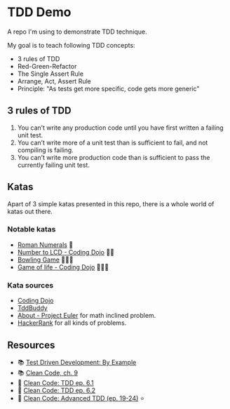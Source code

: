 # TDD Demo

A repo I'm using to demonstrate TDD technique.

My goal is to teach following TDD concepts:

* 3 rules of TDD
* Red-Green-Refactor 
* The Single Assert Rule
* Arrange, Act, Assert Rule
* Principle: "As tests get more specific, code gets more generic"

## 3 rules of TDD

1. You can’t write any production code until you have first written a failing 
   unit test.
2. You can’t write more of a unit test than is sufficient to fail, and not 
   compiling is failing.
3. You can’t write more production code than is sufficient to pass the 
   currently failing unit test.

## Katas

Apart of 3 simple katas presented in this repo, there is a whole world of 
katas out there.

### Notable katas

* [Roman Numerals](http://codingdojo.org/kata/RomanNumerals/)               💪
* [Number to LCD - Coding Dojo](http://codingdojo.org/kata/NumberToLCD/)    💪💪
* [Bowling Game](http://codingdojo.org/kata/Bowling/)                       💪💪💪
* [Game of life - Coding Dojo](http://codingdojo.org/kata/GameOfLife/)      💪💪💪

### Kata sources

* [Coding Dojo](http://codingdojo.org)
* [TddBuddy](http://www.tddbuddy.com/)
* [About - Project Euler](https://projecteuler.net/) for math inclined problem.
* [HackerRank](http://hackerrank.com) for all kinds of problems.


## Resources

* 📚 [Test Driven Development: By Example](https://www.goodreads.com/book/show/387190.Test_Driven_Development)
* 📚 [Clean Code, ch. 9](https://www.goodreads.com/book/show/3735293-clean-code)
* 🎥 [Clean Code: TDD ep. 6.1](https://cleancoders.com/video-details/clean-code-episode-6-p1)
* 🎥 [Clean Code: TDD ep. 6.2](https://cleancoders.com/video-details/clean-code-episode-6-p2) 
* 🎥 [Clean Code: Advanced TDD (ep. 19-24)](https://cleancoders.com/videos?series=clean-code&subseries=advanced-tdd) ⭐️
